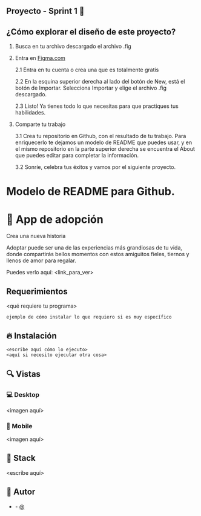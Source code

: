 
## Proyecto - Sprint 1  🙌

## ¿Cómo explorar el diseño de este proyecto? 

1. Busca en tu archivo descargado el archivo .fig

2. Entra en [Figma.com](https://www.figma.com)

    2.1 Entra en tu cuenta o crea una que es totalmente gratis

    2.2 En la esquina superior derecha al lado del botón de New, está el botón de Importar.
    Selecciona Importar y elige el archivo .fig descargado.

    2.3 Listo! Ya tienes todo lo que necesitas para que practiques tus habilidades.

3. Comparte tu trabajo

    3.1 Crea tu repositorio en Github, con el resultado de tu trabajo. Para enriquecerlo 
    te dejamos un modelo de README que puedes usar, y en el mismo repositorio en la parte
    superior derecha se encuentra el About que puedes editar para completar la información.

    3.2 Sonríe, celebra tus éxitos y vamos por el siguiente proyecto.

# Modelo de README para Github.
    
# 💎 App de adopción


Crea una nueva historia&nbsp; &nbsp; &nbsp;&nbsp;

Adoptar puede ser una de las experiencias más grandiosas de tu vida, donde compartirás bellos momentos con estos amiguitos fieles, tiernos y llenos de amor para regalar.


Puedes verlo aquí: <link_para_ver>

## Requerimientos

<qué requiere tu programa>

```shell
ejemplo de cómo instalar lo que requiero si es muy específico
```

## 🔥 Instalación

```shell
<escribe aquí cómo lo ejecuto>
<aquí si necesito ejecutar otra cosa>
```

## 🔍 Vistas 

### 💻 Desktop

<imagen aquí>

### 📱 Mobile

<imagen aquí>

## 📌 Stack

<escribe aquí>

## 🌟 Autor

* **<Tu nombre>**  - [@<damarislh10>](https://github.com/damarislh10)
